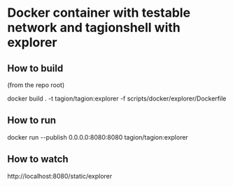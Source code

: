 # Docker container with testable network and tagionshell with explorer

## How to build

(from the repo root) 

docker build . -t tagion/tagion:explorer -f scripts/docker/explorer/Dockerfile

## How to run

docker run --publish 0.0.0.0:8080:8080 tagion/tagion:explorer

## How to watch

http://localhost:8080/static/explorer


